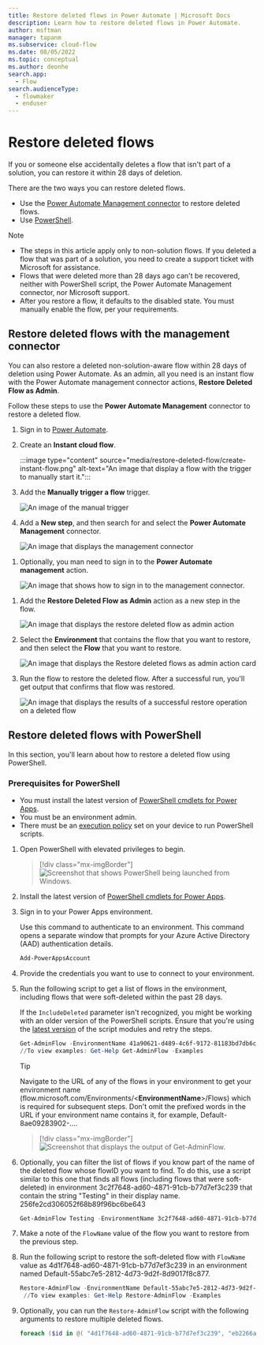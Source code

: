```yaml
---
title: Restore deleted flows in Power Automate | Microsoft Docs
description: Learn how to restore deleted flows in Power Automate.
author: msftman
manager: tapanm
ms.subservice: cloud-flow
ms.date: 08/05/2022
ms.topic: conceptual
ms.author: deonhe
search.app: 
  - Flow
search.audienceType: 
  - flowmaker
  - enduser
---
```


# Restore deleted flows

If you or someone else accidentally deletes a flow that isn't part of a solution, you can restore it within 28 days of deletion.

There are the two ways you can restore deleted flows.

- Use the [Power Automate Management connector](#restore-deleted-flows-with-the-management-connector) to restore deleted flows.
- Use [PowerShell](#restore-deleted-flows-with-powershell).

>[!NOTE]
> - The steps in this article apply only to non-solution flows. If you deleted a flow that was part of a solution, you need to create a support ticket with Microsoft for assistance.
> - Flows that were deleted more than 28 days ago can't be recovered, neither with PowerShell script, the Power Automate Management connector, nor Microsoft support.
> - After you restore a flow, it defaults to the disabled state. You must manually enable the flow, per your requirements.

## Restore deleted flows with the management connector

You can also restore a deleted non-solution-aware flow within 28 days of deletion using Power Automate. As an admin, all you need is an instant flow with the Power Automate management connector actions, **Restore Deleted Flow as Admin**.  

Follow these steps to use the **Power Automate Management** connector to restore a deleted flow.

1. Sign in to [Power Automate](https://powerautomate.com).

1. Create an **Instant cloud flow**.

    :::image type="content" source="media/restore-deleted-flow/create-instant-flow.png" alt-text="An image that display a flow with the trigger to manually start it.":::

1. Add the **Manually trigger a flow** trigger.

   ![An image of the manual trigger](./media/restore-deleted-flow//select-manual-trigger.png)

1. Add a **New step**, and then search for and select the **Power Automate Management** connector.

   ![An image that displays the management connector](./media/restore-deleted-flow/select-management-connector.png)

<!-- 1. Select the **List flows as an admin** action.

   ![An image that displays the list flows as an admin action.](./media/restore-deleted-flow/select-list-flows-action.png) -->

1. Optionally, you man need to sign in to the **Power Automate management** action.

   ![An image that shows how to sign in to the management connector.](./media/restore-deleted-flow/sign-in-to-management-connector.png)

<!-- 1. Select the environment that contains the flow you want to restore.

   ![An image that displays the environment that contains the flow you want to restore.](./media/restore-deleted-flow/select-environment.png)

1. Perform a test run the flow to note the **name** of the flow that you want to restore.

   ![An image that displays the name of the flow after a successful test run.](./media/restore-deleted-flow/flowname.png) -->

<!-- ### Restore the deleted flow

Now that you have the name of the flow, it's time to edit the flow to restore it. -->

1. Add the **Restore Deleted Flow as Admin** action as a new step in the flow.

   ![An image that displays the restore deleted flow as admin action](./media/restore-deleted-flow/select-restore-deleted-flows-admin-2.png)

1. Select the **Environment** that contains the flow that you want to restore, and then select the **Flow** that you want to restore.

   ![An image that displays the Restore deleted flows as admin action card](./media/restore-deleted-flow/restore-deleted-flows-card.png)

1. Run the flow to restore the deleted flow. After a successful run, you'll get output that confirms that flow was restored.

   ![An image that displays the results of a successful restore operation on a deleted flow](./media/restore-deleted-flow/restored-flow.png)

## Restore deleted flows with PowerShell

In this section, you'll learn about how to restore a deleted flow using PowerShell.

### Prerequisites for PowerShell

- You must install the latest version of [PowerShell cmdlets for Power Apps](https://www.powershellgallery.com/packages/Microsoft.PowerApps.Administration.PowerShell/2.0.147).
- You must be an environment admin.
- There must be an [execution policy](/powershell/module/microsoft.powershell.security/set-executionpolicy) set on your device to run PowerShell scripts.

1. Open PowerShell with elevated privileges to begin.

    >[!div class="mx-imgBorder"]
    >![Screenshot that shows PowerShell being launched from Windows.](./media/restore-deleted-flow/open-powershell-script.png "Windows PowerShell option")

1. Install the latest version of [PowerShell cmdlets for Power Apps](https://www.powershellgallery.com/packages/Microsoft.PowerApps.Administration.PowerShell/2.0.147).

1. Sign in to your Power Apps environment.

   Use this command to authenticate to an environment. This command opens a separate window that prompts for your Azure Active Directory (AAD) authentication details.

    ``` PowerShell
    Add-PowerAppsAccount
    ```

1. Provide the credentials you want to use to connect to your environment.

1. Run the following script to get a list of flows in the environment, including flows that were soft-deleted within the past 28 days. 

    If the `IncludeDeleted` parameter isn't recognized, you might be working with an older version of the PowerShell scripts. Ensure that you're using the [latest version](https://www.powershellgallery.com/packages/Microsoft.PowerApps.Administration.PowerShell/2.0.147) of the script modules and retry the steps.

   ``` PowerShell
   Get-AdminFlow -EnvironmentName 41a90621-d489-4c6f-9172-81183bd7db6c -IncludeDeleted $true
   //To view examples: Get-Help Get-AdminFlow -Examples
   ```

   >[!TIP]
   >Navigate to the URL of any of the flows in your environment to get your environment name (flow.microsoft.com/Environments/<**EnvironmentName**>/Flows) which is required for subsequent steps. Don't omit the prefixed words in the URL if your environment name contains it, for example, Default-8ae09283902-.... 

    >[!div class="mx-imgBorder"]
    >![Screenshot that displays the output of Get-AdminFlow.](./media/restore-deleted-flow/get-admin-flow-script.png "Get-AdminFlow output")

1. Optionally, you can filter the list of flows if you know part of the name of the deleted flow whose flowID you want to find. To do this, use a script similar to this one that finds all flows (including flows that were soft-deleted) in environment 3c2f7648-ad60-4871-91cb-b77d7ef3c239 that contain the string "Testing" in their display name.
256fe2cd306052f68b89f96bc6be643

   ``` PowerShell
   Get-AdminFlow Testing -EnvironmentName 3c2f7648-ad60-4871-91cb-b77d7ef3c239 -IncludeDeleted $true
   ```

1. Make a note of the `FlowName` value of the flow you want to restore from the previous step.

1. Run the following script to restore the soft-deleted flow with `FlowName` value as 4d1f7648-ad60-4871-91cb-b77d7ef3c239 in an environment named Default-55abc7e5-2812-4d73-9d2f-8d9017f8c877.

   ``` PowerShell
   Restore-AdminFlow -EnvironmentName Default-55abc7e5-2812-4d73-9d2f-8d9017f8c877 -FlowName 4d1f7648-ad60-4871-91cb-b77d7ef3c239
    //To view examples: Get-Help Restore-AdminFlow -Examples
   ```

1. Optionally, you can run the ```Restore-AdminFlow``` script with the following arguments to restore multiple deleted flows.

   ``` PowerShell
   foreach ($id in @( "4d1f7648-ad60-4871-91cb-b77d7ef3c239", "eb2266a8-67b6-4919-8afd-f59c3c0e4131" )) { Restore-AdminFlow -EnvironmentName Default-55abc7e5-2812-4d73-9d2f-8d9017f8c877 -FlowName $id; Start-Sleep -Seconds 1 }
   ```
